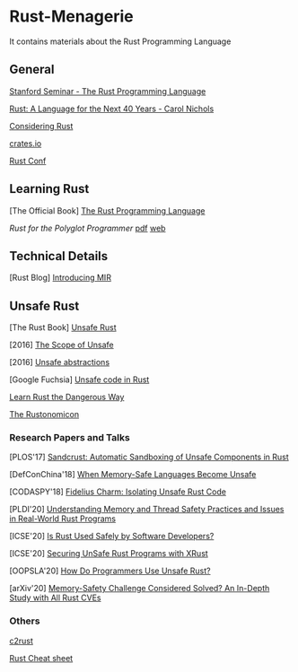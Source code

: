 # Rust-Menagerie
It contains materials about the Rust Programming Language

## General

[Stanford Seminar - The Rust Programming Language](https://www.youtube.com/watch?v=O5vzLKg7y-k)

[Rust: A Language for the Next 40 Years - Carol
Nichols](https://www.youtube.com/watch?v=A3AdN7U24iU)

[Considering Rust](https://www.youtube.com/watch?v=DnT-LUQgc7s)

[crates.io](https://crates.io/)

[Rust Conf](https://rustconf.com/)

## Learning Rust

[The Official Book] [The Rust Programming
Language](https://doc.rust-lang.org/book/#the-rust-programming-language)

*Rust for the Polyglot Programmer* [pdf](https://www.chiark.greenend.org.uk/~ianmdlvl/rust-polyglot/polyglot.pdf)
[web](https://www.chiark.greenend.org.uk/~ianmdlvl/rust-polyglot/index.html)

## Technical Details
[Rust Blog] [Introducing MIR](https://blog.rust-lang.org/2016/04/19/MIR.html)

## Unsafe Rust
[The Rust Book] [Unsafe Rust](https://doc.rust-lang.org/book/ch19-01-unsafe-rust.html)

[2016] [The Scope of Unsafe](https://www.ralfj.de/blog/2016/01/09/the-scope-of-unsafe.html)

[2016] [Unsafe abstractions](http://smallcultfollowing.com/babysteps/blog/2016/05/23/unsafe-abstractions/)

[Google Fuchsia] [Unsafe code in
Rust](https://fuchsia.googlesource.com/fuchsia/+/refs/heads/main/docs/development/languages/rust/unsafe.md)

[Learn Rust the Dangerous Way](http://cliffle.com/p/dangerust/)

[The Rustonomicon](https://doc.rust-lang.org/nomicon/)

### Research Papers and Talks
[PLOS'17] [Sandcrust: Automatic Sandboxing of Unsafe Components in
Rust](https://os.inf.tu-dresden.de/papers_ps/plos2017-lamowski-rust-sandboxing-paper.pdf)

[DefConChina'18] [When Memory-Safe Languages Become Unsafe](https://mssun.me/research/defconchina18unsafe.html)

[CODASPY'18] [Fidelius Charm: Isolating Unsafe Rust
Code](https://almohri.io/papers/fc.pdf)

[PLDI'20] [Understanding Memory and Thread Safety Practices and Issues in
Real-World Rust Programs](https://cseweb.ucsd.edu/~yiying/RustStudy-PLDI20.pdf)

[ICSE'20] [Is Rust Used Safely by Software
Developers?](https://dl.acm.org/doi/abs/10.1145/3377811.3380413)

[ICSE'20] [Securing UnSafe Rust Programs with
XRust](https://peimingliu.github.io/asset/pic/icse-paper1026.pdf)

[OOPSLA'20] [How Do Programmers Use Unsafe
Rust?](https://www.cs.ubc.ca/~alexsumm/papers/AstrauskasMathejaPoliMuellerSummers20.pdf)

[arXiv'20] [Memory-Safety Challenge Considered Solved? An In-Depth Study with
All Rust CVEs](https://arxiv.org/pdf/2003.03296.pdf)

### Others
[c2rust](https://c2rust.com/manual/)

[Rust Cheat sheet](https://cheats.rs/)
